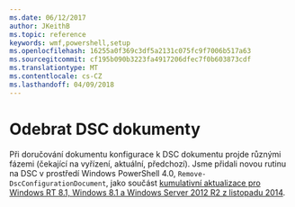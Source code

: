 ```yaml
---
ms.date: 06/12/2017
author: JKeithB
ms.topic: reference
keywords: wmf,powershell,setup
ms.openlocfilehash: 16255a0f369c3df5a2131c075fc9f7006b517a63
ms.sourcegitcommit: cf195b090b3223fa4917206dfec7f0b603873cdf
ms.translationtype: MT
ms.contentlocale: cs-CZ
ms.lasthandoff: 04/09/2018
---
```

# <a name="remove-dsc-documents"></a>Odebrat DSC dokumenty

Při doručování dokumentu konfigurace k DSC dokumentu projde různými fázemi (čekající na vyřízení, aktuální, předchozí). Jsme přidali novou rutinu na DSC v prostředí Windows PowerShell 4.0, `Remove-DscConfigurationDocument`, jako součást [kumulativní aktualizace pro Windows RT 8.1, Windows 8.1 a Windows Server 2012 R2 z listopadu 2014](https://support.microsoft.com/kb/3000850).